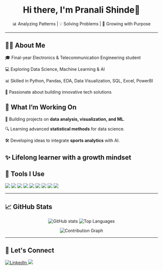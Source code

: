 <h1 align="center">Hi there, I'm Pranali Shinde👋</h1>

<p align="center">
  📊 Analyzing Patterns | 💡 Solving Problems | 🚀 Growing with Purpose
</p>

---

## 👩‍💻 About Me  
🎓 Final-year Electronics & Telecommunication Engineering student

💻 Exploring Data Science, Machine Learning & AI

📊 Skilled in Python, Pandas, EDA, Data Visualization, SQL, Excel, PowerBI

🚀 Passionate about building innovative tech solutions

## 🌟 What I’m Working On
📌 Building projects on **data analysis, visualization, and ML**.

🔍 Learning advanced **statistical methods** for data science.

🛠 Developing ideas to integrate **sports analytics** with AI.

✨ Lifelong learner with a growth mindset
---

## 💼 Tools I Use  
<p>
  <img src="https://img.shields.io/badge/Python-3776AB?style=for-the-badge&logo=python&logoColor=white" />
  <img src="https://img.shields.io/badge/SQL-4479A1?style=for-the-badge&logo=postgresql&logoColor=white" />
  <img src="https://img.shields.io/badge/Pandas-150458?style=for-the-badge&logo=pandas&logoColor=white" />
  <img src="https://img.shields.io/badge/Numpy-013243?style=for-the-badge&logo=numpy&logoColor=white" />
  <img src="https://img.shields.io/badge/Jupyter-F37626?style=for-the-badge&logo=jupyter&logoColor=white" />
  <img src="https://img.shields.io/badge/ScikitLearn-F7931E?style=for-the-badge&logo=scikit-learn&logoColor=white" />
  <img src="https://img.shields.io/badge/Matplotlib-11557c?style=for-the-badge&logo=matplotlib&logoColor=white" />
  <img src="https://img.shields.io/badge/Seaborn-76B900?style=for-the-badge&logoColor=white" />
  <img src="https://img.shields.io/badge/PowerBI-F2C811?style=for-the-badge&logo=power-bi&logoColor=black" />
</p>

---

## 📈 GitHub Stats  

<p align="center">
  <img src="https://github-readme-stats.vercel.app/api?username=PranaliiShinde&show_icons=true&theme=radical" alt="GitHub stats" />
  <img src="https://github-readme-stats.vercel.app/api/top-langs/?username=PranaliiShinde&layout=compact&theme=radical" alt="Top Languages" />
</p>

<p align="center">
  <img src="https://github-readme-activity-graph.vercel.app/graph?username=PranaliiShinde&theme=dracula" alt="Contribution Graph" />
</p>

---

## 🔗 Let's Connect  
<p>
  <a href="https://www.linkedin.com/in/pranaliishinde09/" target="_blank">
    <img src="https://img.shields.io/badge/LINKEDIN-0A66C2?style=for-the-badge&logo=linkedin&logoColor=white" alt="LinkedIn" />
  </a>


  <a href="mailto:pranalishinde0909@gmail.com">
    <img src="https://img.shields.io/badge/Email-D14836?style=for-the-badge&logo=gmail&logoColor=white" />
  </a>
</p>
